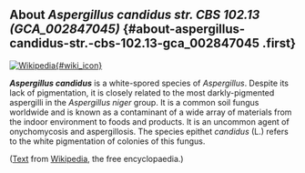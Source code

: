 About *Aspergillus candidus str. CBS 102.13 (GCA\_002847045)* {#about-aspergillus-candidus-str.-cbs-102.13-gca_002847045 .first}
-------------------------------------------------------------

[![Wikipedia](/img/wikipedia_logo_v2_en.png){#wiki_icon}](http://en.wikipedia.org/wiki/Aspergillus_candidus)

***Aspergillus candidus*** is a white-spored species of *Aspergillus*.
Despite its lack of pigmentation, it is closely related to the most
darkly-pigmented aspergilli in the *Aspergillus niger* group. It is a
common soil fungus worldwide and is known as a contaminant of a wide
array of materials from the indoor environment to foods and products. It
is an uncommon agent of onychomycosis and aspergillosis. The species
epithet *candidus* (L.) refers to the white pigmentation of colonies of
this fungus.

([Text](http://en.wikipedia.org/wiki/Aspergillus_candidus) from
[Wikipedia](http://en.wikipedia.org/), the free encyclopaedia.)
